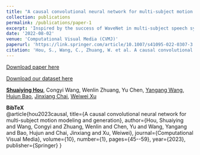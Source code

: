 ```yaml
---
title: "A causal convolutional neural network for multi-subject motion modeling and generation"
collection: publications
permalink: /publications/paper-1
excerpt: 'Inspired by the success of WaveNet in multi-subject speech synthesis, we propose a novel neural network based on causal convolutions for multi-subject motion modeling and generation. The network can capture the intrinsic characteristics of the motion of different subjects, such as the influence of skeleton scale variation on motion style. Moreover, after fine-tuning the network using a small motion dataset for a novel skeleton that is not included in the training dataset, it is able to synthesize high-quality motions with a personalized style for the novel skeleton. The experimental results demonstrate that our network can model the intrinsic characteristics of motions well and can be applied to various motion modeling and synthesis tasks.'
date: '2022-08-02'
venue: 'Computational Visual Media (CVMJ)'
paperurl: 'https://link.springer.com/article/10.1007/s41095-022-0307-3'
citation: 'Hou, S., Wang, C., Zhuang, W. et al. A causal convolutional neural network for multi-subject motion modeling and generation. Comp. Visual Media 10, 45–59 (2023). https://doi.org/10.1007/s41095-022-0307-3'
---
```


[Download paper here](https://link.springer.com/article/10.1007/s41095-022-0307-3)

[Download our dataset here](https://drive.google.com/file/d/1QcnI4YfDWUCwP1VRQ09UnrtU8UJOKdna/view?usp=sharing)

[**Shuaiying Hou**](https://houericsy.github.io/ShuaiyingHou/), Congyi Wang, Wenlin Zhuang, Yu Chen, [Yangang Wang](https://www.yangangwang.com/), [Hujun Bao](http://www.cad.zju.edu.cn/home/bao/), [Jinxiang Chai](https://scholar.google.com/citations?user=OcN1_gwAAAAJ&hl=zh-CN), [Weiwei Xu](http://www.cad.zju.edu.cn/home/weiweixu/weiweixu_en.htm)


**BibTeX**\
@article{hou2023causal,
  title={A causal convolutional neural network for multi-subject motion modeling and generation},
  author={Hou, Shuaiying and Wang, Congyi and Zhuang, Wenlin and Chen, Yu and Wang, Yangang and Bao, Hujun and Chai, Jinxiang and Xu, Weiwei},
  journal={Computational Visual Media},
  volume={10},
  number={1},
  pages={45--59},
  year={2023},
  publisher={Springer}
}
